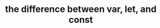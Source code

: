 ---
title: the difference between var, let, and const
published: October 15, 2018
meta: a explanation of why and how to use const, let, and var variable declarations in javascript.
pic: images/javascript.png
imgAlt: the javascript logo
tags: ["javascript"]
link: https://codinglead.github.io/javascript/the-difference-between-var-let-and-const
---